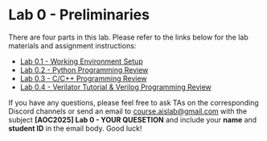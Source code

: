# Lab 0 - Preliminaries

There are four parts in this lab. Please refer to the links below for the lab materials and assignment instructions:

- [Lab 0.1 - Working Environment Setup](https://hackmd.io/@yutingshih/aoc2025/%2F0ZCGvyDkRACNLxL7_gdDbw)
- [Lab 0.2 - Python Programming Review](https://hackmd.io/@yutingshih/aoc2025/%2FdiH9_HbQTbikRvLoqaqNpw)
- [Lab 0.3 - C/C++ Programming Review](https://hackmd.io/@yutingshih/aoc2025/%2FqoA6gcpmS-Gn0KtTaP798Q)
- [Lab 0.4 - Verilator Tutorial & Verilog Programming Review](https://hackmd.io/@yutingshih/aoc2025/%2F-ypcFUv7TzGLJ8EUhkS4kg)

If you have any questions, please feel free to ask TAs on the corresponding Discord channels or send an email to [course.aislab@gmail.com](mailto:course.aislab@gmail.com) with the subject **[AOC2025] Lab 0 - YOUR QUESETION** and include your **name** and **student ID** in the email body. Good luck!
